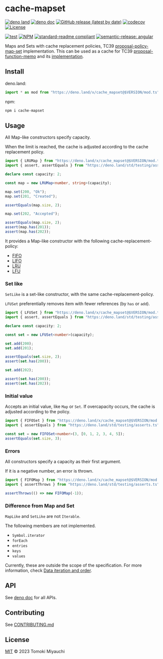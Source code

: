 # cache-mapset

[![deno land](http://img.shields.io/badge/available%20on-deno.land/x-lightgrey.svg?logo=deno)](https://deno.land/x/cache_mapset)
[![deno doc](https://doc.deno.land/badge.svg)](https://deno.land/x/cache_mapset?doc)
[![GitHub release (latest by date)](https://img.shields.io/github/v/release/TomokiMiyauci/cache-mapset)](https://github.com/TomokiMiyauci/cache-mapset/releases)
[![codecov](https://codecov.io/github/TomokiMiyauci/cache-mapset/branch/main/graph/badge.svg)](https://codecov.io/gh/TomokiMiyauci/cache-mapset)
[![License](https://img.shields.io/github/license/TomokiMiyauci/cache-mapset)](LICENSE)

[![test](https://github.com/TomokiMiyauci/cache-mapset/actions/workflows/test.yaml/badge.svg)](https://github.com/TomokiMiyauci/cache-mapset/actions/workflows/test.yaml)
[![NPM](https://nodei.co/npm/cache-mapset.png?mini=true)](https://nodei.co/npm/cache-mapset/)
[![standard-readme compliant](https://img.shields.io/badge/readme%20style-standard-brightgreen.svg)](https://github.com/RichardLitt/standard-readme)
[![semantic-release: angular](https://img.shields.io/badge/semantic--release-angular-e10079?logo=semantic-release)](https://github.com/semantic-release/semantic-release)

Maps and Sets with cache replacement policies, TC39
[proposal-policy-map-set](https://github.com/tc39/proposal-policy-map-set)
implementation. This can be used as a cache for TC39
[proposal-function-memo](https://github.com/tc39/proposal-function-memo) and its
[implementation](https://github.com/TomokiMiyauci/memo).

## Install

deno.land:

```ts
import * as mod from "https://deno.land/x/cache_mapset@$VERSION/mod.ts";
```

npm:

```bash
npm i cache-mapset
```

## Usage

All Map-like constructors specify capacity.

When the limit is reached, the cache is adjusted according to the cache
replacement policy.

```ts
import { LRUMap } from "https://deno.land/x/cache_mapset@$VERSION/mod.ts";
import { assert, assertEquals } from "https://deno.land/std/testing/asserts.ts";

declare const capacity: 2;

const map = new LRUMap<number, string>(capacity);

map.set(200, "Ok");
map.set(201, "Created");

assertEquals(map.size, 2);

map.set(202, "Accepted");

assertEquals(map.size, 2);
assert(map.has(201));
assert(map.has(202));
```

It provides a Map-like constructor with the following cache-replacement-policy:

- [FIFO](https://en.wikipedia.org/wiki/FIFO_(computing_and_electronics))
- [LIFO](https://en.wikipedia.org/wiki/LIFO)
- [LRU](https://en.wikipedia.org/wiki/Cache_replacement_policies#LRU)
- [LFU](https://en.wikipedia.org/wiki/Least_frequently_used)

### Set like

`SetLike` is a set-like constructor, with the same cache-replacement-policy.

`LFUSet` preferentially removes item with fewer references (by `has` or `add`).

```ts
import { LFUSet } from "https://deno.land/x/cache_mapset@$VERSION/mod.ts";
import { assert, assertEquals } from "https://deno.land/std/testing/asserts.ts";

declare const capacity: 2;

const set = new LFUSet<number>(capacity);

set.add(200);
set.add(201);

assertEquals(set.size, 2);
assert(set.has(200));

set.add(202);

assert(set.has(200));
assert(set.has(202));
```

### Initial value

Accepts an initial value, like `Map` or `Set`. If overcapacity occurs, the cache
is adjusted according to the policy.

```ts
import { FIFOSet } from "https://deno.land/x/cache_mapset@$VERSION/mod.ts";
import { assertEquals } from "https://deno.land/std/testing/asserts.ts";

const set = new FIFOSet<number>(3, [0, 1, 2, 3, 4, 5]);
assertEquals(set.size, 3);
```

### Errors

All constructors specify a capacity as their first argument.

If it is a negative number, an error is thrown.

```ts
import { FIFOMap } from "https://deno.land/x/cache_mapset@$VERSION/mod.ts";
import { assertThrows } from "https://deno.land/std/testing/asserts.ts";

assertThrows(() => new FIFOMap(-1));
```

### Difference from Map and Set

`MapLike` and `SetLike` are not `Iterable`.

The following members are not implemented.

- `Symbol.iterator`
- `forEach`
- `entries`
- `keys`
- `values`

Currently, these are outside the scope of the specification. For more
information, check
[Data iteration and order](https://github.com/tc39/proposal-policy-map-set/issues/3).

## API

See [deno doc](https://deno.land/x/cache_mapset?doc) for all APIs.

## Contributing

See [CONTRIBUTING.md](CONTRIBUTING.md)

## License

[MIT](LICENSE) © 2023 Tomoki Miyauchi
